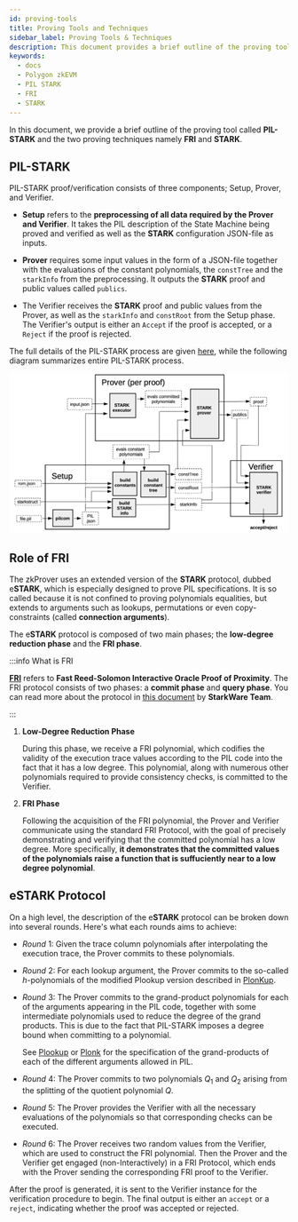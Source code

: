 ```yaml
---
id: proving-tools
title: Proving Tools and Techniques
sidebar_label: Proving Tools & Techniques
description: This document provides a brief outline of the proving tool called PIL-STARK and two proving techniques namely FRI and STARK.
keywords:
  - docs
  - Polygon zkEVM
  - PIL STARK
  - FRI
  - STARK
---
```


In this document, we provide a brief outline of the proving tool called **PIL-STARK** and the two proving techniques namely **FRI** and **STARK**. 

## PIL-STARK

PIL-STARK proof/verification consists of three components; Setup, Prover, and Verifier.

- **Setup** refers to the **preprocessing of all data required by the Prover and Verifier**. It takes the PIL description of the State Machine being proved and verified as well as the **STARK** configuration JSON-file as inputs.

- **Prover** requires some input values in the form of a JSON-file together with the evaluations of the constant polynomials, the `constTree` and the `starkInfo` from the preprocessing. It outputs the **STARK** proof and public values called `publics`.

- The Verifier receives the **STARK** proof and public values from the Prover, as well as the `starkInfo` and `constRoot` from the Setup phase. The Verifier's output is either an `Accept` if the proof is accepted, or a `Reject` if the proof is rejected.

The full details of the PIL-STARK process are given [here](/zkevm/zkProver/pil-stark.md), while the following diagram summarizes entire PIL-STARK process.

![PIL-STARK Process](figures/01prf-rec-pil-stark.png)

## Role of FRI

The zkProver uses an extended version of the **STARK** protocol, dubbed e**STARK**, which is especially designed to prove PIL specifications. It is so called because it is not confined to proving polynomials equalities, but extends to arguments such as lookups, permutations or even copy-constraints (called **connection arguments**).

The e**STARK** protocol is composed of two main phases; the **low-degree reduction phase** and the **FRI phase**.

:::info What is FRI

[<ins>**FRI**</ins>](https://drops.dagstuhl.de/opus/volltexte/2018/9018/pdf/LIPIcs-ICALP-2018-14.pdf) refers to **Fast Reed-Solomon Interactive Oracle Proof of Proximity**. The FRI protocol consists of two phases: a **commit phase** and **query phase**. You can read more about the protocol in [<ins>this document</ins>](https://eprint.iacr.org/2021/582.pdf) by **StarkWare Team**.

:::

1. **Low-Degree Reduction Phase**

    During this phase, we receive a FRI polynomial, which codifies the validity of the execution trace values according to the PIL code into the fact that it has a low degree. This polynomial, along with numerous other polynomials required to provide consistency checks, is committed to the Verifier.

2. **FRI Phase**

    Following the acquisition of the FRI polynomial, the Prover and Verifier communicate using the standard FRI Protocol, with the goal of precisely demonstrating and verifying that the committed polynomial has a low degree. More specifically, **it demonstrates that the committed values of the polynomials raise a function that is suffuciently near to a low degree polynomial**.

## e**STARK** Protocol

On a high level, the description of the e**STARK** protocol can be broken down into several rounds. Here's what each rounds aims to achieve:

- $Round\ 1$: Given the trace column polynomials after interpolating the execution trace, the Prover commits to these polynomials.

- $Round\ 2$: For each lookup argument, the Prover commits to the so-called $h$-polynomials of the modified Plookup version described in [PlonKup](https://eprint.iacr.org/2022/086.pdf).

- $Round\ 3$: The Prover commits to the grand-product polynomials for each of the arguments appearing in the PIL code, together with some intermediate polynomials used to reduce the degree of the grand products. This is due to the fact that PIL-STARK imposes a degree bound when committing to a polynomial.

  See [Plookup](https://eprint.iacr.org/2022/086.pdf) or [Plonk](https://eprint.iacr.org/2019/953.pdf) for the specification of the grand-products of each of the different arguments allowed in PIL.

- $Round\ 4$: The Prover commits to two polynomials $Q_1$ and $Q_2$ arising from the splitting of the quotient polynomial $Q$.

- $Round\ 5$: The Prover provides the Verifier with all the necessary evaluations of the polynomials so that corresponding checks can be executed.

- $Round\ 6$: The Prover receives two random values from the Verifier, which are used to construct the FRI polynomial. Then the Prover and the Verifier get engaged (non-Interactively) in a FRI Protocol, which ends with the Prover sending the corresponding FRI proof to the Verifier.

After the proof is generated, it is sent to the Verifier instance for the verification procedure to begin. The final output is either an `accept` or a `reject`, indicating whether the proof was accepted or rejected.